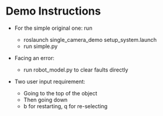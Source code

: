 # Demo Instructions

- For the simple original one: run
    - roslaunch single_camera_demo setup_system.launch
    - run simple.py

- Facing an error:
    - run robot_model.py to clear faults directly

- Two user input requirement:
    - Going to the top of the object
    - Then going down
    - b for restarting, q for re-selecting